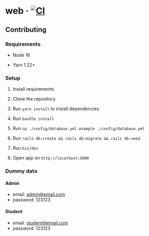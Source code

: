 # web &middot; [![CI](https://github.com/queue-so/web/actions/workflows/ci.yml/badge.svg)](https://github.com/queue-so/web/actions/workflows/ci.yml)

## Contributing

### Requirements

- Node 16

- Yarn 1.22+

### Setup

1. Install requirements

2. Clone the repository

3. Run `yarn install` to install dependencies

4. Run `bundle install`

5. Run `cp ./config/database.yml.example ./config/database.yml`

6. Run `rails db:create && rails db:migrate && rails db:seed`

7. Run `bin/dev`

8. Open app on `http://localhost:3000`

### Dummy data

#### Admin

- email: admin@email.com
- password: 123123

#### Student

- email: student@email.com
- password: 123123
